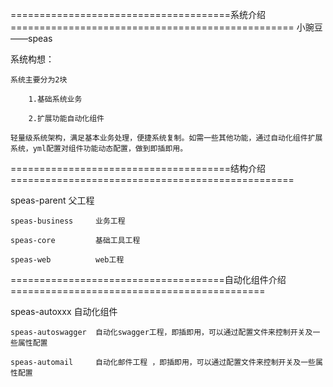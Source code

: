 ======================================系统介绍=================================================
小豌豆——speas

系统构想：

    系统主要分为2块
    
        1.基础系统业务
        
        2.扩展功能自动化组件
        
    轻量级系统架构，满足基本业务处理，便捷系统复制。如需一些其他功能，通过自动化组件扩展系统，yml配置对组件功能动态配置，做到即插即用。
    
======================================结构介绍=================================================

speas-parent 父工程

    speas-business     业务工程
    
    speas-core         基础工具工程
    
    speas-web          web工程

=====================================自动化组件介绍============================================

speas-autoxxx 自动化组件

    speas-autoswagger  自动化swagger工程，即插即用，可以通过配置文件来控制开关及一些属性配置

    speas-automail     自动化邮件工程 ，即插即用，可以通过配置文件来控制开关及一些属性配置
   
